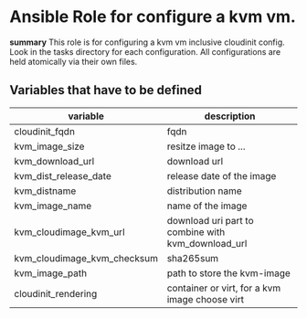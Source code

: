 # Ansible Role for configure a kvm vm.

**summary**
This role is for configuring a kvm vm inclusive cloudinit config. 
Look in the tasks directory for each configuration.
All configurations are held atomically via their own files. 

## Variables that have to be defined

| variable | description |
| -------- | ----------- |
| cloudinit_fqdn | fqdn |
| kvm_image_size | resitze image to ... |
| kvm_download_url | download url |
| kvm_dist_release_date | release date of the image|
| kvm_distname | distribution name |
| kvm_image_name | name of the image |
| kvm_cloudimage_kvm_url | download uri part to combine with kvm_download_url |
| kvm_cloudimage_kvm_checksum | sha265sum |
| kvm_image_path | path to store the kvm-image |
| cloudinit_rendering | container or virt, for a kvm image choose virt |